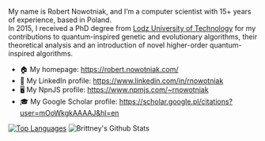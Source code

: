 My name is Robert Nowotniak, and I’m a computer scientist with 15+ years of experience, based in Poland.\
In 2015, I received a PhD degree from [Lodz University of Technology](https://www.p.lodz.pl/en) for my contributions to quantum-inspired genetic and evolutionary algorithms, their theoretical analysis and an introduction of novel higher-order quantum-inspired algorithms.

* 🏠  My homepage: https://robert.nowotniak.com/
* 📰  My LinkedIn profile: https://www.linkedin.com/in/rnowotniak
* 🖥️  My NpnJS profile: https://www.npmjs.com/~rnowotniak
* 🎓  My Google Scholar profile: https://scholar.google.pl/citations?user=mOoWkgkAAAAJ&hl=en

[![Top Languages](https://github-readme-stats.vercel.app/api/top-langs/?username=rnowotniak)](https://github.com/rnowotniak)
![Brittney's Github Stats](https://github-readme-stats.vercel.app/api?username=rnowotniak&count_private=true&show_icons=true&hide=contribs)
